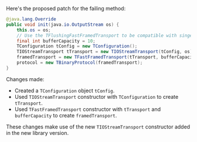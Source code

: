 Here's the proposed patch for the failing method:
```java
@java.lang.Override
public void init(java.io.OutputStream os) {
    this.os = os;
    // Use the TFlushingFastFramedTransport to be compatible with singer_thrift log.
    final int bufferCapacity = 10;
    TConfiguration tConfig = new TConfiguration();
    TIOStreamTransport tTransport = new TIOStreamTransport(tConfig, os);
    framedTransport = new TFastFramedTransport(tTransport, bufferCapacity);
    protocol = new TBinaryProtocol(framedTransport);
}
```
Changes made:

* Created a `TConfiguration` object `tConfig`.
* Used `TIOStreamTransport` constructor with `TConfiguration` to create `tTransport`.
* Used `TFastFramedTransport` constructor with `tTransport` and `bufferCapacity` to create `framedTransport`.

These changes make use of the new `TIOStreamTransport` constructor added in the new library version.